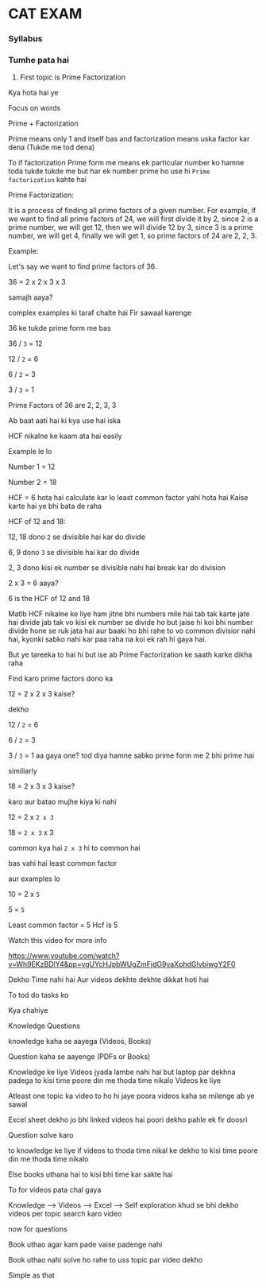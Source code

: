 # CAT EXAM

### Syllabus

### Tumhe pata hai

1. First topic is Prime Factorization

Kya hota hai ye

Focus on words 

Prime + Factorization

Prime means only 1 and itself bas
and factorization means uska factor kar dena (Tukde me tod dena)

To if factorization Prime form me means ek particular number ko hamne toda tukde tukde me but har ek number prime ho use hi     `Prime factorization` kahte hai


Prime Factorization:

It is a process of finding all prime factors of a given number. For example, if we want to find all prime factors of 24, we will first divide it by 2, since 2 is a prime number, we will get 12, then we will divide 12 by 3, since 3 is a prime number, we will get 4, finally we will get 1, so prime factors of 24 are 2, 2, 3.

Example:

Let's say we want to find prime factors of 36.

36 = 2 x 2 x 3 x 3

samajh aaya?

complex examples ki taraf chalte hai Fir sawaal karenge

36 ke tukde prime form me bas

36 / `3` = 12

12 / `2` = 6

6 / `2` = 3

3 / `3` = 1

Prime Factors of 36 are 2, 2, 3, 3

Ab baat aati hai ki kya use hai iska

HCF nikalne ke kaam ata hai easily

Example le lo

Number 1 = 12

Number 2 = 18

HCF = 6 hota hai calculate kar lo least common factor yahi hota hai
Kaise karte hai ye bhi bata de raha


HCF of 12 and 18:

12, 18 dono `2` se divisible hai
kar do divide

6, 9 dono `3` se divisible hai
kar do divide

2, 3 dono kisi ek number se divisible nahi hai
break kar do division

2 x 3 = 6 aaya?

6 is the HCF of 12 and 18

Matlb HCF nikalne ke liye ham jitne bhi numbers mile hai tab tak karte jate hai divide jab tak vo kisi ek number se divide ho but jaise hi koi bhi number divide hone se ruk jata hai aur baaki ho bhi rahe to vo common divisior nahi hai, kyonki sabko nahi kar paa raha na koi ek rah hi gaya hai. 

But ye tareeka to hai hi but ise ab Prime Factorization ke saath karke dikha raha

Find karo prime factors dono ka 

12 = 2 x 2 x 3
kaise?

dekho

12 / `2` = 6

6 / `2` = 3

3 / `3` = 1
aa gaya one? tod diya hamne sabko prime form me 2 bhi prime hai 

similiarly 

18 = 2 x 3 x 3
kaise?

karo aur batao mujhe kiya ki nahi

12 = 2 x `2 x 3`

18 = `2 x 3` x 3

common kya hai 
`2 x 3` hi to common hai

bas vahi hai least common factor

aur examples lo

10 = 2 x `5`

5 = `5`

Least common factor = 5 
Hcf is 5

Watch this video for more info

https://www.youtube.com/watch?v=Wh9EKzBDlY4&pp=ygUYcHJpbWUgZmFjdG9yaXphdGlvbiwgY2F0


Dekho Time nahi hai
Aur videos dekhte dekhte dikkat hoti hai

To tod do tasks ko 

Kya chahiye

Knowledge
Questions


knowledge kaha se aayega (Videos, Books)

Question kaha se aayenge (PDFs or Books)

Knowledge ke liye Videos jyada lambe nahi hai but laptop par dekhna padega to kisi time poore din me thoda time nikalo Videos ke liye 

Atleast one topic ka video to ho hi jaye poora videos kaha se milenge ab ye sawal

Excel sheet dekho jo bhi linked videos hai poori dekho pahle 
ek fir doosri 

Question solve karo 

to knowledge ke liye 
if videos to thoda time nikal ke dekho to kisi time poore din me thoda time nikalo

Else books uthana hai to kisi bhi time kar sakte hai

To for videos pata chal gaya 

Knowledge --> Videos --> Excel --> Self exploration khud se bhi dekho videos per topic search karo video

now for questions

Book uthao agar kam pade vaise padenge nahi 

Book uthao nahi solve ho rahe to uss topic par video dekho 

Simple as that



